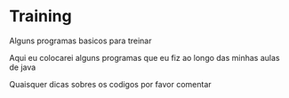 # Training
Alguns programas basicos para treinar

Aqui eu colocarei alguns programas que eu fiz ao longo das minhas aulas de java 

Quaisquer dicas sobres os codigos por favor comentar 
